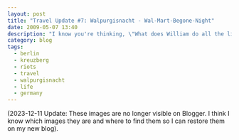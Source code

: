 ```yaml
---
layout: post
title: "Travel Update #7: Walpurgisnacht - Wal-Mart-Begone-Night"
date: 2009-05-07 13:40
description: "I know you're thinking, \"What does William do all the live-long day, and has he turned German yet?\" \r\rLet's talk about recent developments."
category: blog
tags:
  - berlin
  - kreuzberg
  - riots
  - travel
  - walpurgisnacht
  - life
  - germany
---
```

(2023-12-11 Update: These images are no longer visible on Blogger. I think I know which images they are and where to find them so I can restore them on my new blog).